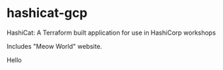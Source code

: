 # hashicat-gcp
HashiCat: A Terraform built application for use in HashiCorp workshops

Includes "Meow World" website.

Hello
